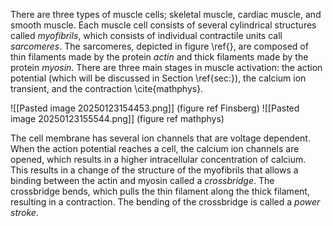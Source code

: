 There are three types of muscle cells; skeletal muscle, cardiac muscle, and smooth muscle. 
Each muscle cell consists of several cylindrical structures called *myofibrils*, which consists of individual contractile units call *sarcomeres*. The sarcomeres, depicted in figure \ref{}, are composed of thin filaments made by the protein *actin* and thick filaments made by the protein *myosin*. There are three main stages in muscle activation: the action potential (which will be discussed in Section \ref{sec:}), the calcium ion transient, and the contraction \cite{mathphys}.

![[Pasted image 20250123154453.png]]
(figure ref Finsberg)
![[Pasted image 20250123155544.png]]
(figure ref mathphys)

The cell membrane has several ion channels that are voltage dependent. When the action potential reaches a cell, the calcium ion channels are opened, which results in a higher intracellular concentration of calcium. This results in a change of the structure of the myofibrils that allows a binding between the actin and myosin called a *crossbridge*. The crossbridge bends, which pulls the thin filament along the thick filament, resulting in a contraction. The bending of the crossbridge is called a *power stroke*.
